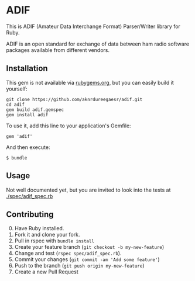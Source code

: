 # ADIF

This is ADIF (Amateur Data Interchange Format) Parser/Writer library for Ruby.

ADIF is an open standard for exchange of data between ham radio software packages available from different vendors.

## Installation

This gem is not available via [rubygems.org](https://rubygems.org), but you can easily build it yourself:

    git clone https://github.com/aknrdureegaesr/adif.git
    cd adif
    gem build adif.gemspec
    gem install adif

To use it, add this line to your application's Gemfile:

    gem 'adif'

And then execute:

    $ bundle

## Usage

Not well documented yet, but you are invited to look into the tests at
[./spec/adif_spec.rb](./spec/adif_spec.rb )

## Contributing

0. Have Ruby installed.
1. Fork it and clone your fork.
2. Pull in rspec with `bundle install`
3. Create your feature branch (`git checkout -b my-new-feature`)
4. Change and test (`rspec spec/adif_spec.rb`).
5. Commit your changes (`git commit -am 'Add some feature'`)
6. Push to the branch (`git push origin my-new-feature`)
7. Create a new Pull Request
